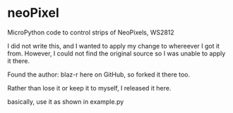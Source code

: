 # neoPixel
MicroPython code to control strips of NeoPixels, WS2812

I did not write this, and I wanted to apply my change to whereever I got it from.
However, I could not find the original source so I was unable to apply it there.

Found the author: blaz-r here on GitHub, so forked it there too.

Rather than lose it or keep it to myself, I released it here.

basically, use it as shown in example.py
